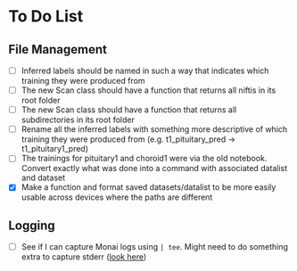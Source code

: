 # To Do List

## File Management

- [ ] Inferred labels should be named in such a way that indicates which training
  they were produced from
- [ ] The new Scan class should have a function that returns all niftis in
  its root folder
- [ ] The new Scan class should have a function that returns all subdirectories
  in its root folder
- [ ] Rename all the inferred labels with something more descriptive of which training
  they were produced from (e.g. t1_pituitary_pred → t1_pituitary1_pred)
- [ ] The trainings for pituitary1 and choroid1 were via the old notebook. Convert exactly what
  was done into a command with associated datalist and dataset
- [x] Make a function and format saved datasets/datalist to be more easily usable
  across devices where the paths are different

## Logging

- [ ] See if I can capture Monai logs using `| tee`. Might need to do something extra
  to capture stderr ([look here](https://serverfault.com/questions/201061/capturing-stderr-and-stdout-to-file-using-tee))
